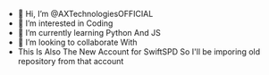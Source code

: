 - 👋 Hi, I’m @AXTechnologiesOFFICIAL
- 👀 I’m interested in Coding
- 🌱 I’m currently learning Python And JS
- 💞️ I’m looking to collaborate With <SynRekt>
- This Is Also The New Account for SwiftSPD So I'll be imporing old repository from that account

<!---
AXTechnologiesOFFICIAL/AXTechnologiesOFFICIAL is a ✨ special ✨ repository because its `README.md` (this file) appears on your GitHub profile.
You can click the Preview link to take a look at your changes.
--->
